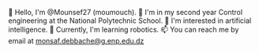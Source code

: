 👋 Hello, I'm @Mounsef27 (moumouch).
💞️ I'm in my second year Control engineering at the National Polytechnic School.
👀 I'm interested in artificial intelligence.
🌱 Currently, I'm learning robotics.
📫 You can reach me by email at monsaf.debbache@g.enp.edu.dz
